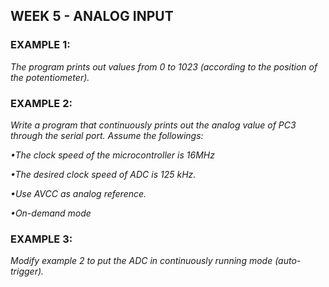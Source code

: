 
## WEEK 5 - ANALOG INPUT

### EXAMPLE 1:

*The program prints out values from 0 to 1023 (according to the position of the potentiometer).*

### EXAMPLE 2:

*Write a program that continuously prints out the analog value of PC3 through the serial port. Assume the followings:*

*•The clock speed of the microcontroller is 16MHz*

*•The desired clock speed of ADC is 125 kHz.*

*•Use AVCC as analog reference.*

*•On-demand mode*

### EXAMPLE 3:

*Modify example 2 to put the ADC in continuously running mode (auto-trigger).*

